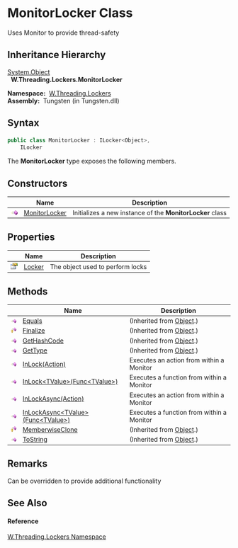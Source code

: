 MonitorLocker Class
===================
   Uses Monitor to provide thread-safety


Inheritance Hierarchy
---------------------
[System.Object][1]  
  **W.Threading.Lockers.MonitorLocker**  

  **Namespace:**  [W.Threading.Lockers][2]  
  **Assembly:**  Tungsten (in Tungsten.dll)

Syntax
------

```csharp
public class MonitorLocker : ILocker<Object>, 
	ILocker
```

The **MonitorLocker** type exposes the following members.


Constructors
------------

                 | Name               | Description                                               
---------------- | ------------------ | --------------------------------------------------------- 
![Public method] | [MonitorLocker][3] | Initializes a new instance of the **MonitorLocker** class 


Properties
----------

                   | Name        | Description                      
------------------ | ----------- | -------------------------------- 
![Public property] | [Locker][4] | The object used to perform locks 


Methods
-------

                    | Name                                          | Description                               
------------------- | --------------------------------------------- | ----------------------------------------- 
![Public method]    | [Equals][5]                                   | (Inherited from [Object][1].)             
![Protected method] | [Finalize][6]                                 | (Inherited from [Object][1].)             
![Public method]    | [GetHashCode][7]                              | (Inherited from [Object][1].)             
![Public method]    | [GetType][8]                                  | (Inherited from [Object][1].)             
![Public method]    | [InLock(Action)][9]                           | Executes an action from within a Monitor  
![Public method]    | [InLock&lt;TValue>(Func&lt;TValue>)][10]      | Executes a function from within a Monitor 
![Public method]    | [InLockAsync(Action)][11]                     | Executes an action from within a Monitor  
![Public method]    | [InLockAsync&lt;TValue>(Func&lt;TValue>)][12] | Executes a function from within a Monitor 
![Protected method] | [MemberwiseClone][13]                         | (Inherited from [Object][1].)             
![Public method]    | [ToString][14]                                | (Inherited from [Object][1].)             


Remarks
-------
Can be overridden to provide additional functionality

See Also
--------

#### Reference
[W.Threading.Lockers Namespace][2]  

[1]: http://msdn.microsoft.com/en-us/library/e5kfa45b
[2]: ../README.md
[3]: _ctor.md
[4]: Locker.md
[5]: http://msdn.microsoft.com/en-us/library/bsc2ak47
[6]: http://msdn.microsoft.com/en-us/library/4k87zsw7
[7]: http://msdn.microsoft.com/en-us/library/zdee4b3y
[8]: http://msdn.microsoft.com/en-us/library/dfwy45w9
[9]: InLock.md
[10]: InLock__1.md
[11]: InLockAsync.md
[12]: InLockAsync__1.md
[13]: http://msdn.microsoft.com/en-us/library/57ctke0a
[14]: http://msdn.microsoft.com/en-us/library/7bxwbwt2
[Public method]: ../../_icons/pubmethod.gif "Public method"
[Public property]: ../../_icons/pubproperty.gif "Public property"
[Protected method]: ../../_icons/protmethod.gif "Protected method"